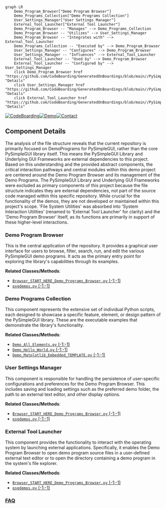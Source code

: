 ```mermaid
graph LR
    Demo_Program_Browser["Demo Program Browser"]
    Demo_Programs_Collection["Demo Programs Collection"]
    User_Settings_Manager["User Settings Manager"]
    External_Tool_Launcher["External Tool Launcher"]
    Demo_Program_Browser -- "Manages" --> Demo_Programs_Collection
    Demo_Program_Browser -- "Utilizes" --> User_Settings_Manager
    Demo_Program_Browser -- "Integrates with" --> External_Tool_Launcher
    Demo_Programs_Collection -- "Executed by" --> Demo_Program_Browser
    User_Settings_Manager -- "Configures" --> Demo_Program_Browser
    User_Settings_Manager -- "Influences" --> External_Tool_Launcher
    External_Tool_Launcher -- "Used by" --> Demo_Program_Browser
    External_Tool_Launcher -- "Configured by" --> User_Settings_Manager
    click Demo_Program_Browser href "https://github.com/CodeBoarding/GeneratedOnBoardings/blob/main//PySimpleGUI/Demo_Program_Browser.md" "Details"
    click User_Settings_Manager href "https://github.com/CodeBoarding/GeneratedOnBoardings/blob/main//PySimpleGUI/User_Settings_Manager.md" "Details"
    click External_Tool_Launcher href "https://github.com/CodeBoarding/GeneratedOnBoardings/blob/main//PySimpleGUI/External_Tool_Launcher.md" "Details"
```
[![CodeBoarding](https://img.shields.io/badge/Generated%20by-CodeBoarding-9cf?style=flat-square)](https://github.com/CodeBoarding/GeneratedOnBoardings)[![Demo](https://img.shields.io/badge/Try%20our-Demo-blue?style=flat-square)](https://www.codeboarding.org/demo)[![Contact](https://img.shields.io/badge/Contact%20us%20-%20contact@codeboarding.org-lightgrey?style=flat-square)](mailto:contact@codeboarding.org)

## Component Details

The analysis of the file structure reveals that the current repository is primarily focused on DemoPrograms for PySimpleGUI, rather than the core PySimpleGUI library itself. This means the PySimpleGUI Library and Underlying GUI Frameworks are external dependencies to this project. Based on this understanding and the provided abstract components, the critical interaction pathways and central modules within this demo project are centered around the Demo Program Browser and its management of the Demo Programs. The PySimpleGUI Library and Underlying GUI Frameworks were excluded as primary components of this project because the file structure indicates they are external dependencies, not part of the source code managed within this specific repository. While crucial for the functionality of the demos, they are not developed or maintained within this project's scope. 'File System Utilities' was absorbed into 'System Interaction Utilities' (renamed to 'External Tool Launcher' for clarity) and the 'Demo Program Browser' itself, as its functions are primarily in support of these higher-level interactions.

### Demo Program Browser
This is the central application of the repository. It provides a graphical user interface for users to browse, filter, search, run, and edit the various PySimpleGUI demo programs. It acts as the primary entry point for exploring the library's capabilities through its examples.


**Related Classes/Methods**:

- <a href="https://github.com/PySimpleGUI/PySimpleGUI/blob/master/DemoPrograms/Browser_START_HERE_Demo_Programs_Browser.py#L-1-L-1" target="_blank" rel="noopener noreferrer">`Browser_START_HERE_Demo_Programs_Browser.py` (-1:-1)</a>
- <a href="https://github.com/PySimpleGUI/PySimpleGUI/blob/master/DemoPrograms/psgdemos.py#L-1-L-1" target="_blank" rel="noopener noreferrer">`psgdemos.py` (-1:-1)</a>


### Demo Programs Collection
This component represents the extensive set of individual Python scripts, each designed to showcase a specific feature, element, or design pattern of the PySimpleGUI library. These are the executable examples that demonstrate the library's functionality.


**Related Classes/Methods**:

- <a href="https://github.com/PySimpleGUI/PySimpleGUI/blob/master/DemoPrograms/Demo_All_Elements.py#L-1-L-1" target="_blank" rel="noopener noreferrer">`Demo_All_Elements.py` (-1:-1)</a>
- <a href="https://github.com/PySimpleGUI/PySimpleGUI/blob/master/DemoPrograms/Demo_Hello_World.py#L-1-L-1" target="_blank" rel="noopener noreferrer">`Demo_Hello_World.py` (-1:-1)</a>
- <a href="https://github.com/PySimpleGUI/PySimpleGUI/blob/master/DemoPrograms/Demo_Matplotlib_Embedded_TEMPLATE.py#L-1-L-1" target="_blank" rel="noopener noreferrer">`Demo_Matplotlib_Embedded_TEMPLATE.py` (-1:-1)</a>


### User Settings Manager
This component is responsible for handling the persistence of user-specific configurations and preferences for the Demo Program Browser. This includes saving and loading settings such as the preferred demo folder, the path to an external text editor, and other display options.


**Related Classes/Methods**:

- <a href="https://github.com/PySimpleGUI/PySimpleGUI/blob/master/DemoPrograms/Browser_START_HERE_Demo_Programs_Browser.py#L-1-L-1" target="_blank" rel="noopener noreferrer">`Browser_START_HERE_Demo_Programs_Browser.py` (-1:-1)</a>
- <a href="https://github.com/PySimpleGUI/PySimpleGUI/blob/master/DemoPrograms/psgdemos.py#L-1-L-1" target="_blank" rel="noopener noreferrer">`psgdemos.py` (-1:-1)</a>


### External Tool Launcher
This component provides the functionality to interact with the operating system by launching external applications. Specifically, it enables the Demo Program Browser to open demo program source files in a user-defined external text editor or to open the directory containing a demo program in the system's file explorer.


**Related Classes/Methods**:

- <a href="https://github.com/PySimpleGUI/PySimpleGUI/blob/master/DemoPrograms/Browser_START_HERE_Demo_Programs_Browser.py#L-1-L-1" target="_blank" rel="noopener noreferrer">`Browser_START_HERE_Demo_Programs_Browser.py` (-1:-1)</a>
- <a href="https://github.com/PySimpleGUI/PySimpleGUI/blob/master/DemoPrograms/psgdemos.py#L-1-L-1" target="_blank" rel="noopener noreferrer">`psgdemos.py` (-1:-1)</a>




### [FAQ](https://github.com/CodeBoarding/GeneratedOnBoardings/tree/main?tab=readme-ov-file#faq)